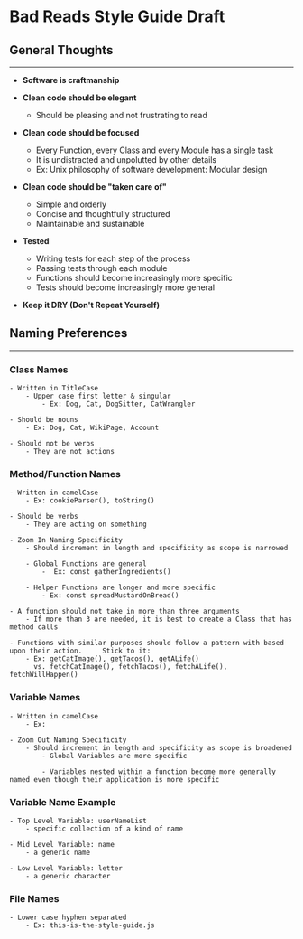 # Bad Reads Style Guide Draft

## General Thoughts
---
- **Software is craftmanship**

- **Clean code should be elegant**
    - Should be pleasing and not frustrating to read


- **Clean code should be focused**
    - Every Function, every Class and every Module has a single task
    - It is undistracted and unpolutted by other details
    - Ex: Unix philosophy of software development: Modular design


- **Clean code should be "taken care of"**
    - Simple and orderly
    - Concise and thoughtfully structured
    - Maintainable and sustainable


- **Tested**
    - Writing tests for each step of the process
    - Passing tests through each module
    - Functions should become increasingly more specific
    - Tests should become increasingly more general


- **Keep it DRY (Don't Repeat Yourself)**


## Naming Preferences
---
### Class Names

    - Written in TitleCase
        - Upper case first letter & singular
            - Ex: Dog, Cat, DogSitter, CatWrangler

    - Should be nouns
        - Ex: Dog, Cat, WikiPage, Account

    - Should not be verbs
        - They are not actions

### Method/Function Names
    - Written in camelCase
        - Ex: cookieParser(), toString()

    - Should be verbs
        - They are acting on something

    - Zoom In Naming Specificity
        - Should increment in length and specificity as scope is narrowed

        - Global Functions are general
            -  Ex: const gatherIngredients()

        - Helper Functions are longer and more specific
            - Ex: const spreadMustardOnBread()

    - A function should not take in more than three arguments
        - If more than 3 are needed, it is best to create a Class that has method calls

    - Functions with similar purposes should follow a pattern with based upon their action.     Stick to it:
        - Ex: getCatImage(), getTacos(), getALife()
          vs. fetchCatImage(), fetchTacos(), fetchALife(), fetchWillHappen()

### Variable Names

    - Written in camelCase
        - Ex:

    - Zoom Out Naming Specificity
        - Should increment in length and specificity as scope is broadened
            - Global Variables are more specific

            - Variables nested within a function become more generally named even though their application is more specific

### Variable Name Example
    - Top Level Variable: userNameList
        - specific collection of a kind of name

    - Mid Level Variable: name
        - a generic name

    - Low Level Variable: letter
        - a generic character


### File Names
    - Lower case hyphen separated
        - Ex: this-is-the-style-guide.js